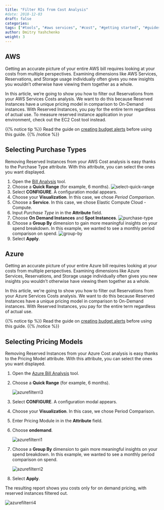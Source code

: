 ```yaml
---
title: "Filter RIs from Cost Analysis"
#date: 2018-12-03
draft: false
categories:
tags: ["#tools", "#aws services", "#cost", "#getting started", "#guides", "#azure"]
author: Dmitry Yashchenko
weight: 3
---
```


## AWS

Getting an accurate picture of your entire AWS bill requires looking at your costs from multiple perspectives. Examining dimensions like AWS Services, Reservations, and Storage usage individually often gives you new insights you wouldn’t otherwise have viewing them together as a whole.

In this article, we’re going to show you how to filter out Reservations from your AWS Services Costs analysis. We want to do this because Reserved Instances have a unique pricing model in comparison to On-Demand instances. With Reserved Instances, you pay for the entire term regardless of actual use. To measure reserved instance application in your environment, check out the EC2 Cost tool instead.

{{% notice tip %}}
Read the guide on [creating budget alerts](/billing-analysis/ba-guides/how-to-create-monthly-cost-reports) before using this guide.
{{% /notice %}}



## Selecting Purchase Types  

Removing Reserved Instances from your AWS Cost analysis is easy thanks to the Purchase Type attribute. With this attribute, you can select the ones you want displayed.

1. Open the [Bill Analysis](https://us.cloudwisdom.virtana.com/#/reports/awscostall/latest) tool.
2. Choose a **Quick Range** (for example, 6 months).
![select-quick-range](/images/how-to-filter-ris-from-analysis/select-quick-range.png)
3. Select **CONFIGURE**. A configuration modal appears.
4. Choose your **Visualization**. In this case, we chose _Period Comparison_.
5. Choose a **Service**. In this case, we chose Elastic Compute Cloud - Compute.
6. Input _Purchase Type_ in in the **Attribute** field.
7. Choose **On Demand Instances** and **Spot Instances**.
![purchase-type](/images/how-to-filter-ris-from-analysis/purchase-type.png)
8. Choose a **Group By** dimension to gain more meaningful insights on your spend breakdown. In this example, we wanted to see a monthly period comparison on spend.
![group-by](/images/how-to-filter-ris-from-analysis/group-by.png)
9. Select **Apply**.  

## Azure

Getting an accurate picture of your entire Azure bill requires looking at your costs from multiple perspectives. Examining dimensions like Azure Services, Reservations, and Storage usage individually often gives you new insights you wouldn’t otherwise have viewing them together as a whole.

In this article, we're going to show you how to filter out Reservations from your Azure Services Costs analysis. We want to do this because Reserved Instances have a unique pricing model in comparison to On-Demand instances. With Reserved Instances, you pay for the entire term regardless of actual use.

{{% notice tip %}}
Read the guide on [creating budget alerts](/billing-analysis/ba-guides/how-to-create-monthly-cost-reports)
before using this guide. {{% /notice %}}

## Selecting Pricing Models

Removing Reserved Instances from your Azure Cost analysis is easy thanks to the Pricing Model attribute. With this attribute, you can select the ones you want displayed.

1.  Open the [Azure Bill Analysis](https://us.cloudwisdom.virtana.com/#/reports/azure-bill) tool.

2.  Choose a **Quick Range** (for example, 6 months).

    ![azurefilterri3](images/how-to-filter-ris-from-analysis/azurefilterri3.png)

3.  Select **CONFIGURE**. A configuration modal appears.

4.  Choose your **Visualization**. In this case, we chose Period Comparison.

5.  Enter Pricing Module in in the **Attribute** field.

6.  Choose **ondemand**.

    ![azurefilterri1](images/how-to-filter-ris-from-analysis/azurefilterri1.png)

7.  Choose a **Group By** dimension to gain more meaningful insights on your spend breakdown. In this example, we wanted to see a monthly period comparison on spend.

    ![azurefilterri2](images/how-to-filter-ris-from-analysis/azurefilterri2.png)

8.  Select **Apply**.

The resulting report shows you costs only for on demand pricing, with reserved instances filtered out.

![azurefilterri4](images/how-to-filter-ris-from-analysis/azurefilterri4.png)

